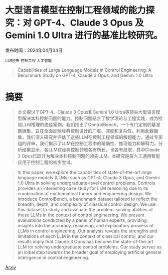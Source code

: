 # 大型语言模型在控制工程领域的能力探究：对 GPT-4、Claude 3 Opus 及 Gemini 1.0 Ultra 进行的基准比较研究。

发布时间：2024年04月04日

`LLM应用` `控制工程` `人工智能`

> Capabilities of Large Language Models in Control Engineering: A Benchmark Study on GPT-4, Claude 3 Opus, and Gemini 1.0 Ultra

# 摘要

> 本文探讨了GPT-4、Claude 3 Opus和Gemini 1.0 Ultra等顶尖大型语言模型解决本科控制问题的能力。控制问题结合了数学理论与工程实践，成为检验LLM推理的绝佳案例。我们推出了ControlBench，一个专门定制的基准数据集，旨在全面反映经典控制设计的广度、深度和复杂性。利用此数据集，我们深入研究并评估了这些LLM在控制工程领域的解题能力。通过专家组的评审，我们揭示了LLM在控制工程中的精确性、推理能力和解释力。分析结果显示，各LLM在经典控制领域各有所长，也各有局限，其中Claude 3 Opus已跃升为解决本科控制问题的领先LLM。本研究是将人工通用智能应用于控制工程的初步尝试。

> In this paper, we explore the capabilities of state-of-the-art large language models (LLMs) such as GPT-4, Claude 3 Opus, and Gemini 1.0 Ultra in solving undergraduate-level control problems. Controls provides an interesting case study for LLM reasoning due to its combination of mathematical theory and engineering design. We introduce ControlBench, a benchmark dataset tailored to reflect the breadth, depth, and complexity of classical control design. We use this dataset to study and evaluate the problem-solving abilities of these LLMs in the context of control engineering. We present evaluations conducted by a panel of human experts, providing insights into the accuracy, reasoning, and explanatory prowess of LLMs in control engineering. Our analysis reveals the strengths and limitations of each LLM in the context of classical control, and our results imply that Claude 3 Opus has become the state-of-the-art LLM for solving undergraduate control problems. Our study serves as an initial step towards the broader goal of employing artificial general intelligence in control engineering.

[Arxiv](https://arxiv.org/abs/2404.03647)